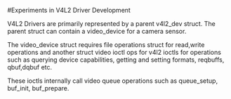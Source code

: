 #Experiments in V4L2 Driver Development

V4L2 Drivers are primarily represented by a parent v4l2_dev struct.
The parent struct can contain a video_device for a camera sensor. 

The video_device struct requires file operations struct for read,write operations and another struct video ioctl ops for v4l2 ioctls for operations such as querying device capabilities, getting and setting formats, reqbuffs, qbuf,dqbuf etc. 

These ioctls internally call video queue operations such as queue_setup, buf_init, buf_prepare. 
